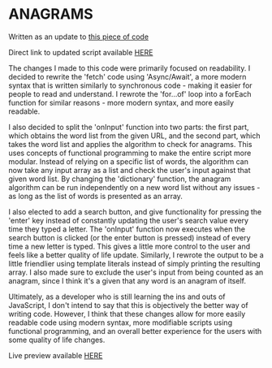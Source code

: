 # ANAGRAMS

Written as an update to [this piece of code](https://jsbin.com/bogebikido/edit?html,js,output)

Direct link to updated script available [HERE](https://github.com/abbasio/anagrams/blob/main/anagrams.js)

The changes I made to this code were primarily focused on readability. I decided to rewrite the 'fetch' code using 'Async/Await', a more modern syntax that is written similarly to synchronous code - making it easier for people to read and understand. I rewrote the 'for...of' loop into a forEach function for similar reasons - more modern syntax, and more easily readable. 

I also decided to split the 'onInput' function into two parts: the first part, which obtains the word list from the given URL, and the second part, which takes the word list and applies the algorithm to check for anagrams. This uses concepts of functional programming to make the entire script more modular. Instead of relying on a specific list of words, the algorithm can now take any input array as a list and check the user's input against that given word list. By changing the 'dictionary' function, the anagram algorithm can be run independently on a new word list without any issues - as long as the list of words is presented as an array.

I also elected to add a search button, and give functionality for pressing the 'enter' key instead of constantly updating the user's search value every time they typed a letter. The 'onInput' function now executes when the search button is clicked (or the enter button is pressed) instead of every time a new letter is typed. This gives a little more control to the user and feels like a better quality of life update. Similarly, I rewrote the output to be a little friendlier using template literals instead of simply printing the resulting array. I also made sure to exclude the user's input from being counted as an anagram, since I think it's a given that any word is an anagram of itself.

Ultimately, as a developer who is still learning the ins and outs of JavaScript, I don't intend to say that this is objectively the better way of writing code. However, I think that these changes allow for more easily readable code using modern syntax, more modifiable scripts using functional programming, and an overall better experience for the users with some quality of life changes. 

Live preview available [HERE](https://abbasio.github.io/anagrams/)

